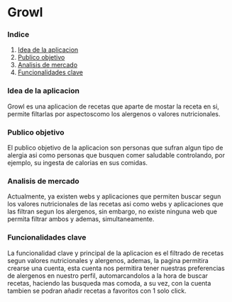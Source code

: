 # Growl

### Indice

1. [Idea de la aplicacion](#idea)
2. [Publico objetivo](#public)
3. [Analisis de mercado](#market-analysis)
4. [Funcionalidades clave](#key-functionalities)

### Idea de la aplicacion

Growl es una aplicacion de recetas que aparte de mostar la receta en si, permite filtarlas por aspectoscomo los alergenos o valores nutricionales.

### Publico objetivo

El publico objetivo de la aplicacion son personas que sufran algun tipo de alergia asi como personas que busquen comer saludable controlando, por ejemplo, su ingesta de calorias en sus comidas.

### Analisis de mercado

Actualmente, ya existen webs y aplicaciones que permiten buscar segun los valores nutricionales de las recetas asi como webs y aplicaciones que las filtran segun los alergenos, sin embargo, no existe ninguna web que permita filtrar ambos y ademas, simultaneamente.

### Funcionalidades clave

La funcionalidad clave y principal de la aplicacion es el filtrado de recetas segun valores nutricionales y alergenos, ademas, la pagina permitira crearse una cuenta, esta cuenta nos permitira tener nuestras preferencias de alergenos en nuestro perfil, automarcandolos a la hora de buscar recetas, haciendo las busqueda mas comoda, a su vez, con la cuenta tambien se podran añadir recetas a favoritos con 1 solo click.
